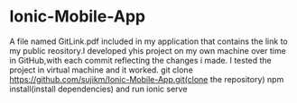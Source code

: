 # Ionic-Mobile-App
A file named GitLink.pdf included in my application that contains the link to my public reository.I developed yhis project on my own machine over time in GitHub,with each commit reflecting
the changes i made. I tested the project in virtual machine and it worked. 
git clone https://github.com/sujikm/Ionic-Mobile-App.git(clone the repository)
npm install(install dependencies)
and run ionic serve
